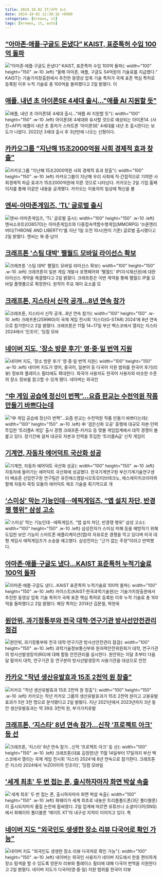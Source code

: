 ```yaml
---
title: 2024.10.02 IT/과학 뉴스
date: 2024-10-02 12:30:16 +0900
categories: [krnews, it]
tags: [krnews, it, auto]
---
```

## [“아마존·애플·구글도 돈냈다” KAIST, 표준특허 수입 100억 돌파](https://n.news.naver.com/mnews/article/016/0002369055)

![“아마존·애플·구글도 돈냈다” KAIST, 표준특허 수입 100억 돌파](https://mimgnews.pstatic.net/image/origin/016/2024/10/02/2369055.jpg?type=nf220_150){: width="100" height="150" .w-10 .left}
“올해 아마존, 애플, 구글도 54억원의 기술료를 지급했다.” KAIST는 기술가치창출원에서 추진한 동영상 압축 기술 특허가 국제 표준 핵심 특허로 등록된 이후 누적 기술료 총 100억을 돌파했다고 2일 밝혔다. 이

## [애플, 내년 초 아이폰SE 4세대 출시…"애플 AI 지원할 듯"](https://n.news.naver.com/mnews/article/018/0005848397)

![애플, 내년 초 아이폰SE 4세대 출시…"애플 AI 지원할 듯"](https://mimgnews.pstatic.net/image/origin/018/2024/10/02/5848397.jpg?type=nf220_150){: width="100" height="150" .w-10 .left}
아이폰SE 4세대와 유사할 것으로 예상되는 아이폰14. (사진=AFP) 애플이 내년 초 중저가 스마트폰 ‘아이폰SE’ 4세대를 내년 초 출시한다는 보도가 나왔다. 2022년 3세대 출시 후 3년만에 나오는 신형이다.

## [카카오그룹 “지난해 15조2000억원 사회 경제적 효과 창출”](https://n.news.naver.com/mnews/article/016/0002369116)

![카카오그룹 “지난해 15조2000억원 사회 경제적 효과 창출”](https://mimgnews.pstatic.net/image/origin/016/2024/10/02/2369116.jpg?type=nf220_150){: width="100" height="150" .w-10 .left}
카카오그룹이 지난해 우리 사회에 직·간접적으로 기여한 사회경제적 파급 효과가 15조2000억원에 이른 것으로 나타났다. 카카오는 2일 기업 홈페이지를 통해 이같은 내용을 공개했다. 카카오는 이용자의 일상에 혁신을 불

## [엔씨-아마존게임즈, ‘TL’ 글로벌 출시](https://n.news.naver.com/mnews/article/018/0005848501)

![엔씨-아마존게임즈, ‘TL’ 글로벌 출시](https://mimgnews.pstatic.net/image/origin/018/2024/10/02/5848501.jpg?type=nf220_150){: width="100" height="150" .w-10 .left}
엔씨소프트(036570)는 아마존게임즈와 다중접속역할수행게임(MMORPG) ‘쓰론앤리버티(THRONE AND LIBERTY)’를 지난 1일 오전 10시(현지 기준) 글로벌 출시했다고 2일 밝혔다. 엔씨는 북·중·남미

## [크래프톤 '스팀 대박' 팰월드 모바일 라이선스 확보](https://n.news.naver.com/mnews/article/008/0005096030)

![크래프톤 '스팀 대박' 팰월드 모바일 라이선스 확보](https://mimgnews.pstatic.net/image/origin/008/2024/10/02/5096030.jpg?type=nf220_150){: width="100" height="150" .w-10 .left}
크래프톤이 일본 게임 개발사 포켓페어와 '팰월드' IP(지식재산권)에 대한 라이선스 계약을 체결했다고 2일 밝혔다. 크래프톤은 이번 계약을 통해 팰월드 IP를 모바일 플랫폼으로 확장한다. 원작의 주요 재미 요소를 모

## [크래프톤, 지스타서 신작 공개…8년 연속 참가](https://n.news.naver.com/mnews/article/011/0004398403)

![크래프톤, 지스타서 신작 공개…8년 연속 참가](https://mimgnews.pstatic.net/image/origin/011/2024/10/02/4398403.jpg?type=nf220_150){: width="100" height="150" .w-10 .left}
크래프톤(259960)이 국제 게임 전시회 ‘지스타(G-STAR) 2024’에 8년 연속으로 참가한다고 2일 밝혔다. 크래프톤은 11월 14~17일 부산 벡스코에서 열리는 지스타 2024에서 ‘인조이’, ‘딩컴 모바

## [네이버 지도, '장소 방문 후기' 영·중·일 번역 지원](https://n.news.naver.com/mnews/article/003/0012815158)

![네이버 지도, '장소 방문 후기' 영·중·일 번역 지원](https://mimgnews.pstatic.net/image/origin/003/2024/10/02/12815158.jpg?type=nf220_150){: width="100" height="150" .w-10 .left}
네이버 지도가 영어, 중국어, 일본어 등 다국어 지원 범위를 한국어 후기(리뷰) 정보와 플레이스 필터에도 확대한다. 외국어 사용자도 한국어 사용자와 비슷한 수준의 장소 정보를 참고할 수 있게 됐다. 네이버는 외국인

## [“中 게임 공습에 정신이 번쩍”…요즘 판교는 수천억원 작품 만들기 바쁘다는데](https://n.news.naver.com/mnews/article/009/0005372980)

![“中 게임 공습에 정신이 번쩍”…요즘 판교는 수천억원 작품 만들기 바쁘다는데](https://mimgnews.pstatic.net/image/origin/009/2024/10/02/5372980.jpg?type=nf220_150){: width="100" height="150" .w-10 .left}
中 ‘검은신화 오공’ 흥행에 대규모 자본·인력 투입한 ‘트리플A 게임’ 출시 경쟁 크래프톤·카카오 등 맞불 게임업계에서 대작 경쟁이 불붙고 있다. 장기간에 걸쳐 대규모 자본과 인력을 투입한 ‘트리플A급’ 신작 게임이

## [기계연, 자동차 에어덕트 국산화 성공](https://n.news.naver.com/mnews/article/366/0001021435)

![기계연, 자동차 에어덕트 국산화 성공](https://mimgnews.pstatic.net/image/origin/366/2024/10/02/1021435.jpg?type=nf220_150){: width="100" height="150" .w-10 .left}
자동차에 들어가는 에어덕트 국산화에 성공했다. 한국기계연구원 부산기계기술연구센터 배승훈 선임연구원 연구팀은 유진에스엠알시오토모티브테크노, 에스에이치코리아와 함께 자동차 콕핏 모듈의 에어덕트 제조 기술을 획기적으로 개

## [‘스미싱’ 막는 기능인데···에픽게임즈, “앱 설치 차단, 반경쟁 행위” 삼성 고소](https://n.news.naver.com/mnews/article/032/0003323681)

![‘스미싱’ 막는 기능인데···에픽게임즈, “앱 설치 차단, 반경쟁 행위” 삼성 고소](https://mimgnews.pstatic.net/image/origin/032/2024/10/01/3323681.jpg?type=nf220_150){: width="100" height="150" .w-10 .left}
삼성전자가 스미싱 피해 등을 예방하기 위해 도입한 보안 기능이 스마트폰 애플리케이션(앱)의 자유로운 경쟁을 막고 있다며 미국 대형 게임사 에픽게임즈가 소송을 예고했다. 삼성전자는 “근거 없는 주장”이라고 반박했다.

## [아마존·애플·구글도 냈다…KAIST 표준특허 누적기술료 100억 돌파](https://n.news.naver.com/mnews/article/008/0005095963)

![아마존·애플·구글도 냈다…KAIST 표준특허 누적기술료 100억 돌파](https://mimgnews.pstatic.net/image/origin/008/2024/10/02/5095963.jpg?type=nf220_150){: width="100" height="150" .w-10 .left}
카이스트(KAIST·한국과학기술원)는 기술가치창출원에서 추진한 동영상 압축 기술 특허가 국제 표준 핵심 특허로 등록된 이후 누적 기술료 총 100억을 돌파했다고 2일 밝혔다. 해당 특허는 2014년 김문철, 박현욱

## [원안위, 과기정통부와 전국 대학·연구기관 방사선안전관리 점검](https://n.news.naver.com/mnews/article/018/0005847961)

![원안위, 과기정통부와 전국 대학·연구기관 방사선안전관리 점검](https://mimgnews.pstatic.net/image/origin/018/2024/10/01/5847961.jpg?type=nf220_150){: width="100" height="150" .w-10 .left}
과학기술정보통신부와 원자력안전위원회가 대학, 연구기관의 방사선발생장치(RG)에 대해 합동 안전관리를 실시한다. 원안위는 이달 초부터 다음 달 말까지 대학, 연구기관 등 연구분야 방사선발생장치 사용기관을 대상으로 안전

## [카카오 "작년 생산유발효과 15조 2천억 원 창출"](https://n.news.naver.com/mnews/article/079/0003943794)

![카카오 "작년 생산유발효과 15조 2천억 원 창출"](https://mimgnews.pstatic.net/image/origin/079/2024/10/02/3943794.jpg?type=nf220_150){: width="100" height="150" .w-10 .left}
카카오는 작년 카카오 그룹의 생산유발효과가 15조 2천억 원이고 고용유발효과가 5만 3천 명으로 분석됐다고 2일 밝혔다. 지난 2021년에서 2023년까지 3년 동안 생산유발효과는 약 39조 3천억 원, 부가가치유발

## [크래프톤, ‘지스타’ 8년 연속 참가…신작 ‘프로젝트 아크’ 등 선](https://n.news.naver.com/mnews/article/009/0005373042)

![크래프톤, ‘지스타’ 8년 연속 참가…신작 ‘프로젝트 아크’ 등 선](https://mimgnews.pstatic.net/image/origin/009/2024/10/02/5373042.jpg?type=nf220_150){: width="100" height="150" .w-10 .left}
크래프톤(대표 김창한)은 11월 14일부터 17일까지 부산 벡스코에서 열리는 국제 게임 전시회 ‘지스타 2024’에 8년 연속으로 참가한다. 크래프톤은 지스타 2024에서 ‘inZOI(이하 인조이)’, ‘딩컴 모바일

## ['세계 최초' 두 번 접는 폰, 출시하자마자 화면 박살 속출](https://n.news.naver.com/mnews/article/052/0002094276)

!['세계 최초' 두 번 접는 폰, 출시하자마자 화면 박살 속출](https://mimgnews.pstatic.net/image/origin/052/2024/10/02/2094276.jpg?type=nf220_150){: width="100" height="150" .w-10 .left}
화웨이가 세계 최초로 내놓은 트리플폴드폰(3단 폴더블폰)이 출시되자마자 품질 논란에 휩싸였다. 2일 업계에 따르면 유튜브나 소셜미디어(SNS)에서 화웨이의 폴더블폰 '메이트 XT'의 내구성 지적이 이어지고 있다. 특

## [네이버 지도 "외국인도 생생한 장소 리뷰 다국어로 확인 가능"](https://n.news.naver.com/mnews/article/015/0005039293)

![네이버 지도 "외국인도 생생한 장소 리뷰 다국어로 확인 가능"](https://mimgnews.pstatic.net/image/origin/015/2024/10/02/5039293.jpg?type=nf220_150){: width="100" height="150" .w-10 .left}
네이버는 외국인 사용자가 네이버 지도에서 한층 편리하게 장소 탐색을 할 수 있도록 방문자 리뷰와 플레이스 필터에 대해 다국어 번역을 지원한다고 2일 밝혔다. 네이버 지도가 다국어(영·중·일) 지원 범위를 한국어 리뷰

